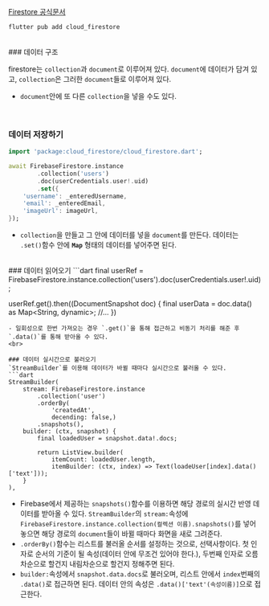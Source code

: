 [Firestore 공식문서](https://firebase.google.com/docs/firestore/quickstart)
```dart
flutter pub add cloud_firestore
```
<br>
### 데이터 구조

firestore는 `collection`과 `document`로 이루어져 있다. `document`에 데이터가 담겨 있고, `collection`은 그러한 `document`들로 이루어져 있다.
- `document`안에 또 다른 `collection`을 넣을 수도 있다.
<br>

### 데이터 저장하기
```dart
import 'package:cloud_firestore/cloud_firestore.dart';

await FirebaseFirestore.instance
		.collection('users')
		.doc(userCredentials.user!.uid)
		.set({
	'username': _enteredUsername,
	'email': _enteredEmail,
	'imageUrl': imageUrl,
});
```
- `collection`을 만들고 그 안에 데이터를 넣을 `document`를 만든다. 데이터는 `.set()`함수 안에 **`Map`** 형태의 데이터를 넣어주면 된다. 
<br>
### 데이터 읽어오기
```dart
final userRef = FirebaseFirestore.instance.collection('users').doc(userCredentials.user!.uid);

userRef.get().then((DocumentSnapshot doc) {
	final userData = doc.data() as Map<String, dynamic>;
	//...
})
```
- 일회성으로 한번 가져오는 경우 `.get()`을 통해 접근하고 비동기 처리를 해준 후 `.data()`를 통해 받아올 수 있다. 
<br>

### 데이터 실시간으로 불러오기
`StreamBuilder`를 이용해 데이터가 바뀔 때마다 실시간으로 불러올 수 있다. 
```dart
StreamBuilder(
	stream: FirebaseFirestore.instance
		.collection('user')
		.orderBy(
			'createdAt', 
			decending: false,)
		.snapshots(),
	builder: (ctx, snapshot) {
		final loadedUser = snapshot.data!.docs;

		return ListView.builder(
			itemCount: loadedUser.length,
			itemBuilder: (ctx, index) => Text(loadeUser[index].data()['text']));
	}
),
```
- Firebase에서 제공하는 `snapshots()`함수를 이용하면 해당 경로의 실시간 반영 데이터를 받아올 수 있다. `StreamBuilder`의 `stream:`속성에 `FirebaseFirestore.instance.collection(컬렉션 이름).snapshots()`를 넣어 놓으면 해당 경로의 `document`들이 바뀔 때마다 화면을 새로 그려준다.
- `.orderBy()`함수는 리스트를 불러올 순서를 설정하는 것으로, 선택사항이다. 첫 인자로 순서의 기준이 될 속성(데이터 안에 무조건 있어야 한다.), 두번째 인자로 오름차순으로 할건지 내림차순으로 할건지 정해주면 된다.
- `builder:`속성에서 `snapshot.data.docs`로 불러오며, 리스트 안에서 `index`번째의 `.data()`로 접근하면 된다. 데이터 안의 속성은 `.data()['text'(속성이름)]`으로 접근한다.